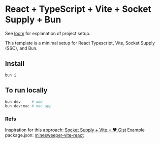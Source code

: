 # React + TypeScript + Vite + Socket Supply + Bun

See [loom](https://www.loom.com/share/587746469aa3486896dc29ac9d590dc2) for explanation of project setup.

This template is a minimal setup for React Typescript, Vite, Socket Supply (SSC), and Bun.

## Install
```
bun i
```

## To run locally
```bash
bun dev     # web
bun dev:mac # mac app
```

### Refs
Inspiration for this approach: [Socket Supply + Vite = ♥️ Gist](https://gist.github.com/PVUL/44ad248635a52a33a1e8ffd6780e141c)
Example package.json: [minesweeper-vite-react](https://github.com/salvatorelaspata/minesweeper-vite-react/blob/main/package.json)
